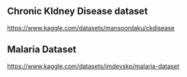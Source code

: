 ## Chronic KIdney Disease dataset

https://www.kaggle.com/datasets/mansoordaku/ckdisease


## Malaria Dataset

https://www.kaggle.com/datasets/imdevskp/malaria-dataset